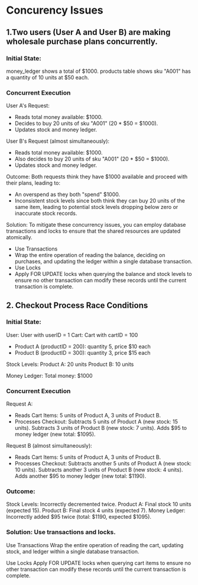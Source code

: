 # Concurency Issues

## 1.Two users (User A and User B) are making wholesale purchase plans concurrently.

  ### Initial State:

  money_ledger shows a total of $1000.
  products table shows sku "A001" has a quantity of 10 units at $50 each.
  
  ### Concurrent Execution
  
  User A's Request: 
  - Reads total money available: $1000.
  - Decides to buy 20 units of sku "A001" (20 * $50 = $1000).
  - Updates stock and money ledger.
  
  User B's Request (almost simultaneously):
  - Reads total money available: $1000.
  - Also decides to buy 20 units of sku "A001" (20 * $50 = $1000).
  - Updates stock and money ledger.
  
  Outcome: Both requests think they have $1000 available and proceed with their plans, leading to:
  - An overspend as they both "spend" $1000.
  - Inconsistent stock levels since both think they can buy 20 units of the same item, leading to potential stock levels dropping below zero or inaccurate stock records.
  
  Solution: To mitigate these concurrency issues, you can employ database transactions and locks to ensure that the shared resources are updated atomically. 
  - Use Transactions
  - Wrap the entire operation of reading the balance, deciding on purchases, and updating the ledger within a single database transaction.
  - Use Locks
  - Apply FOR UPDATE locks when querying the balance and stock levels to ensure no other transaction can modify these records until the current transaction is complete.

## 2. Checkout Process Race Conditions
  ### Initial State:
  
  User: User with userID = 1
  Cart: Cart with cartID = 100
  - Product A (productID = 200): quantity 5, price $10 each
  - Product B (productID = 300): quantity 3, price $15 each
  
  Stock Levels:
    Product A: 20 units
    Product B: 10 units
    
  Money Ledger:
  Total money: $1000
  
  ### Concurrent Execution
  
  Request A:
  - Reads Cart Items: 5 units of Product A, 3 units of Product B.
  - Processes Checkout:
    Subtracts 5 units of Product A (new stock: 15 units).
    Subtracts 3 units of Product B (new stock: 7 units).
    Adds $95 to money ledger (new total: $1095).
  
  Request B (almost simultaneously):
  - Reads Cart Items: 5 units of Product A, 3 units of Product B.
  - Processes Checkout:
    Subtracts another 5 units of Product A (new stock: 10 units).
    Subtracts another 3 units of Product B (new stock: 4 units).
    Adds another $95 to money ledger (new total: $1190).
    
  ### Outcome:
  
  Stock Levels: Incorrectly decremented twice.
  Product A: Final stock 10 units (expected 15).
  Product B: Final stock 4 units (expected 7).
  Money Ledger: Incorrectly added $95 twice (total: $1190, expected $1095).
  
  ### Solution: Use transactions and locks.
  
  Use Transactions
  Wrap the entire operation of reading the cart, updating stock, and ledger within a single database transaction.
  
  Use Locks
  Apply FOR UPDATE locks when querying cart items to ensure no other transaction can modify these records until the current transaction is complete.


